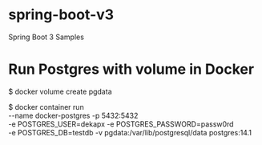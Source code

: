 # spring-boot-v3
Spring Boot 3 Samples


# Run Postgres with volume in Docker
$ docker volume create pgdata

$ docker container run \
    --name docker-postgres -p 5432:5432 \
    -e POSTGRES_USER=dekapx -e POSTGRES_PASSWORD=passw0rd \
    -e POSTGRES_DB=testdb -v pgdata:/var/lib/postgresql/data postgres:14.1

